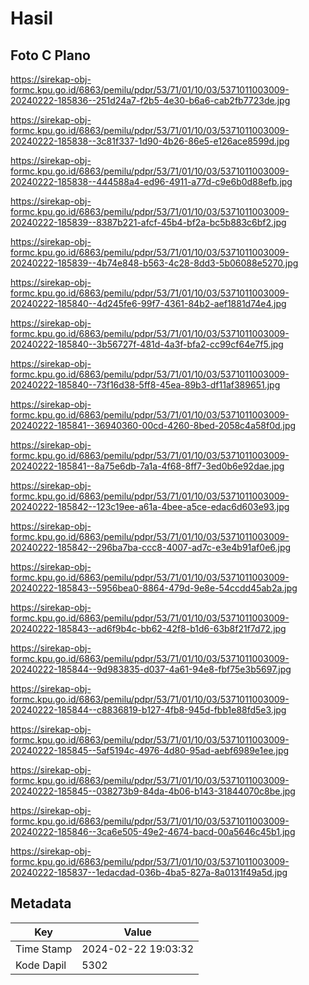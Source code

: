 # Hasil

## Foto C Plano

https://sirekap-obj-formc.kpu.go.id/6863/pemilu/pdpr/53/71/01/10/03/5371011003009-20240222-185836--251d24a7-f2b5-4e30-b6a6-cab2fb7723de.jpg

https://sirekap-obj-formc.kpu.go.id/6863/pemilu/pdpr/53/71/01/10/03/5371011003009-20240222-185838--3c81f337-1d90-4b26-86e5-e126ace8599d.jpg

https://sirekap-obj-formc.kpu.go.id/6863/pemilu/pdpr/53/71/01/10/03/5371011003009-20240222-185838--444588a4-ed96-4911-a77d-c9e6b0d88efb.jpg

https://sirekap-obj-formc.kpu.go.id/6863/pemilu/pdpr/53/71/01/10/03/5371011003009-20240222-185839--8387b221-afcf-45b4-bf2a-bc5b883c6bf2.jpg

https://sirekap-obj-formc.kpu.go.id/6863/pemilu/pdpr/53/71/01/10/03/5371011003009-20240222-185839--4b74e848-b563-4c28-8dd3-5b06088e5270.jpg

https://sirekap-obj-formc.kpu.go.id/6863/pemilu/pdpr/53/71/01/10/03/5371011003009-20240222-185840--4d245fe6-99f7-4361-84b2-aef1881d74e4.jpg

https://sirekap-obj-formc.kpu.go.id/6863/pemilu/pdpr/53/71/01/10/03/5371011003009-20240222-185840--3b56727f-481d-4a3f-bfa2-cc99cf64e7f5.jpg

https://sirekap-obj-formc.kpu.go.id/6863/pemilu/pdpr/53/71/01/10/03/5371011003009-20240222-185840--73f16d38-5ff8-45ea-89b3-df11af389651.jpg

https://sirekap-obj-formc.kpu.go.id/6863/pemilu/pdpr/53/71/01/10/03/5371011003009-20240222-185841--36940360-00cd-4260-8bed-2058c4a58f0d.jpg

https://sirekap-obj-formc.kpu.go.id/6863/pemilu/pdpr/53/71/01/10/03/5371011003009-20240222-185841--8a75e6db-7a1a-4f68-8ff7-3ed0b6e92dae.jpg

https://sirekap-obj-formc.kpu.go.id/6863/pemilu/pdpr/53/71/01/10/03/5371011003009-20240222-185842--123c19ee-a61a-4bee-a5ce-edac6d603e93.jpg

https://sirekap-obj-formc.kpu.go.id/6863/pemilu/pdpr/53/71/01/10/03/5371011003009-20240222-185842--296ba7ba-ccc8-4007-ad7c-e3e4b91af0e6.jpg

https://sirekap-obj-formc.kpu.go.id/6863/pemilu/pdpr/53/71/01/10/03/5371011003009-20240222-185843--5956bea0-8864-479d-9e8e-54ccdd45ab2a.jpg

https://sirekap-obj-formc.kpu.go.id/6863/pemilu/pdpr/53/71/01/10/03/5371011003009-20240222-185843--ad6f9b4c-bb62-42f8-b1d6-63b8f21f7d72.jpg

https://sirekap-obj-formc.kpu.go.id/6863/pemilu/pdpr/53/71/01/10/03/5371011003009-20240222-185844--9d983835-d037-4a61-94e8-fbf75e3b5697.jpg

https://sirekap-obj-formc.kpu.go.id/6863/pemilu/pdpr/53/71/01/10/03/5371011003009-20240222-185844--c8836819-b127-4fb8-945d-fbb1e88fd5e3.jpg

https://sirekap-obj-formc.kpu.go.id/6863/pemilu/pdpr/53/71/01/10/03/5371011003009-20240222-185845--5af5194c-4976-4d80-95ad-aebf6989e1ee.jpg

https://sirekap-obj-formc.kpu.go.id/6863/pemilu/pdpr/53/71/01/10/03/5371011003009-20240222-185845--038273b9-84da-4b06-b143-31844070c8be.jpg

https://sirekap-obj-formc.kpu.go.id/6863/pemilu/pdpr/53/71/01/10/03/5371011003009-20240222-185846--3ca6e505-49e2-4674-bacd-00a5646c45b1.jpg

https://sirekap-obj-formc.kpu.go.id/6863/pemilu/pdpr/53/71/01/10/03/5371011003009-20240222-185837--1edacdad-036b-4ba5-827a-8a0131f49a5d.jpg


## Metadata

| Key        | Value               |
| ---------- | ------------------- |
| Time Stamp | 2024-02-22 19:03:32 |
| Kode Dapil | 5302                |




